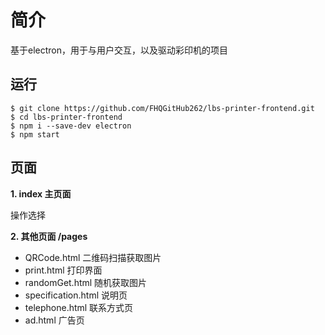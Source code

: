 # 简介
基于electron，用于与用户交互，以及驱动彩印机的项目

## 运行

```shell
$ git clone https://github.com/FHQGitHub262/lbs-printer-frontend.git
$ cd lbs-printer-frontend
$ npm i --save-dev electron
$ npm start
```



## 页面

**1. index 主页面** 

操作选择 

**2. 其他页面 /pages**

- QRCode.html 二维码扫描获取图片
- print.html 打印界面
- randomGet.html 随机获取图片
- specification.html 说明页
- telephone.html 联系方式页
- ad.html 广告页
